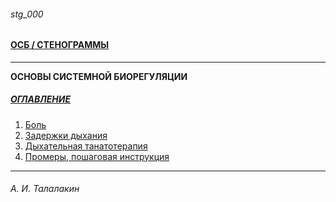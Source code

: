 ###### stg_000
#### [ОСБ / СТЕНОГРАММЫ](https://t.me/osbstg)

***
**ОСНОВЫ СИСТЕМНОЙ БИОРЕГУЛЯЦИИ**

##### [ОГЛАВЛЕНИЕ](https://t.me/osbstg/3)

1. [Боль](https://t.me/osbstg/30) 
2. [Задержки дыхания](https://t.me/osbstg/39)
3. [Дыхательная танатотерапия](https://t.me/osbstg/41)
4. [Промеры, пошаговая инструкция](https://t.me/osbstg/44) 

***
###### А. И. Талалакин
